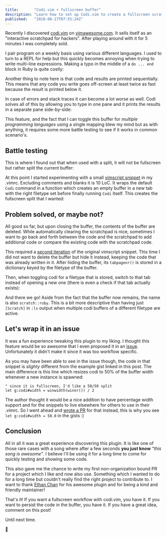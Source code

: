 ```yaml
---
title:       "Codi.vim + fullscreen buffer"
description: "Learn how to set up Codi.vim to create a fullscreen scratch buffer that also works with Vim splits. We will take a look at wrapping the <code>Codi</code> command and improving the buffer name(s) as seen in <code>:ls</code>."
published:   "2018-08-27T07:55:24Z"
---
```


<Media
    src="/media/posts/codi-banner.png"
    alt="A Codi.vim fullscreen buffer"
    width="1672"
    height="972"
    class="wide"
/>

Recently I discovered [codi.vim](https://github.com/metakirby5/codi.vim "Visit metakirby5/codi.vim on GitHub") on [vimawesome.com](https://vimawesome.com/?q=cat%3Aother "Visit vimawesome.com 'Other' category plugin").
It sells itself as an "interactive scratchpad for hackers".
After playing around with it for 5 minutes I was completely sold.

I pair program on a weekly basis using various different languages.
I used to turn to a REPL for help but this quickly becomes annoying when trying to write multi-line expressions.
Making a typo in the middle of a `do ... end` block in Ruby is quite costly:

<Media
    src="/media/posts/pry-multiline-typo"
    alt="Multiline expression typo in Pry"
    width="1033"
    height="250"
/>

Another thing to note here is that code and results are printed sequentially.
This means that any code you write goes off-screen at least twice as fast because the result is printed below it.

In case of errors and stack traces it can become a lot worse as well.
Codi solves all of this by allowing you to type in one pane and it prints the results in a separate pane side-by-side:

<Media
    src="/media/posts/ruby-demo"
    alt="Demo of Ruby in Codi.vim"
    width="1033"
    height="141"
/>

This feature, and the fact that I can toggle this buffer for _multiple programming languages_ using a single mapping blew my mind but as with anything,
it requires some more battle testing to see if it works in common scenario's.

## Battle testing

This is where I found out that when used with a split, it will not be fullscreen but rather split the current buffer:

<Media
    src="/media/posts/split-behavior"
    alt="Default split behavior"
    width="1033"
    height="496"
/>

At this point I started experimenting with a small [vimscript snippet](https://gist.github.com/SidOfc/5218a7a9f12ed2105a9b052ca8e6707e "Visit codi.vim snippet github gist") in my .vimrc.
Excluding comments and blanks it is 10 LoC.
It wraps the default `Codi` command in a function which creates an empty buffer in a new tab with the right filetype set before finally running `Codi` itself.
This creates the fullscreen split that I wanted:

<Media
    src="/media/posts/wrapped-split-behavior"
    alt="Enhanced split behavior"
    width="1033"
    height="496"
/>

## Problem solved, or maybe not?

All good so far, but upon closing the buffer, the contents of the buffer are deleted.
While automatically clearing the scratchpad is nice, sometimes I want to go back and forth between the code and the scratchpad to add additional code or compare the existing code with the scratchpad code.

This required a [second iteration](https://gist.github.com/SidOfc/3f94244a8b08406710b6669052f66d62 "Visit second codi.vim snippet github gist") of the original vimscript snippet.
This time I did not want to delete the buffer but hide it instead, keeping the code that was already written in it.
After hiding the buffer, its `tabpagenr()` is stored in a dictionary keyed by the filetype of the buffer.

Then, when toggling codi for a filetype that is stored, switch to that tab instead of opening a new one (there is even a check if that tab actually exists):

<Media
    src="/media/posts/wrapped-split-behavior-2"
    alt="Enhanced split behavior version 2"
    width="1033"
    height="496"
/>

And there we go! Aside from the fact that the buffer now remains, the name is also `scratch::ruby`.
This is a bit more descriptive than having just `[Scratch]` in `:ls` output when multiple codi buffers of a different filetype are active.

## Let's wrap it in an issue

It was a fun experience tweaking this plugin to my liking.
I thought this feature would be so awesome that I even proposed it in an [issue](https://github.com/metakirby5/codi.vim/issues/94 "View metakirby5/codi.vim issue #94").
Unfortunately it didn't make it since it was too workflow specific.

As you may have been able to see in the issue though, the code in that snippet is _slighty_ different from the example gist linked in this post.
The main difference is this line which resizes codi to 50% of the buffer width whenever a new instance is spawned:

~~~viml
" since it is fullscreen, I'd like a 50/50 split
let g:codi#width = winwidth(winnr()) / 2
~~~

The author thought it would be a nice addition to have percentage width support and for the snippets to live elsewhere for others to use in their .vimrc.
So I went ahead and [wrote a PR](https://github.com/metakirby5/codi.vim/pull/95 "View metakirby5/codi.vim pull request #95") for that instead, this is why you see
`let g:codi#width = 50.0` in the gists :)

## Conclusion

All in all it was a great experience discovering this plugin.
It is like one of those rare cases with a song where after a few seconds **you just know** _"this song is awesome"_.
I believe I'll be using it for a long time to come for quickly testing and showing some code.

This also gave me the chance to write my first non-organization bound PR for a project which I like and now also use.
Something which I wanted to do for a long time but couldn't really find the right project to contribute to.
I want to thank [Ethan Chan](https://medium.com/@metakirby5 "View @metakirby5 on Medium") for his awesome plugin and for being a kind and friendly maintainer!

That's it! If you want a fullscreen workflow with codi.vim, you have it.
If you want to persist the code in the buffer, you have it.
If you have a great idea, comment on this post!

Until next time.

:wave:
